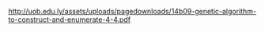 http://uob.edu.ly/assets/uploads/pagedownloads/14b09-genetic-algorithm-to-construct-and-enumerate-4-4.pdf
